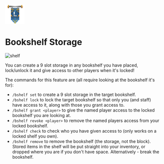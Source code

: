 ![ribbon](L-ribbon.png) 

# Bookshelf Storage

![shelf](https://i.gyazo.com/cce22cbe021e395ef177ec81651678e4.png) 

You can create a 9 slot storage in any bookshelf you have placed, lock/unlock it and give access to other players when it's locked!

The commands for this feature are (all require looking at the bookshelf it's for):
- `/bshelf set` to create a 9 slot storage in the target bookshelf.
- `/bshelf lock` to lock the target bookshelf so that only you (and staff) have access to it, along with those you grant access to.
- `/bshelf grant <player>` to give the named player access to the locked bookshelf you are looking at.
- `/bshelf revoke <player>` to remove the named players access from your locked bookshelf.
- `/bshelf check` to check who you have given access to (only works on a locked shelf you own).
- `/bshelf remove` to remove the bookshelf (the storage, not the block). Stored items in the shelf will be put straight into your inventory, or dropped where you are if you don't have space. Alternatively - break the bookshelf.
